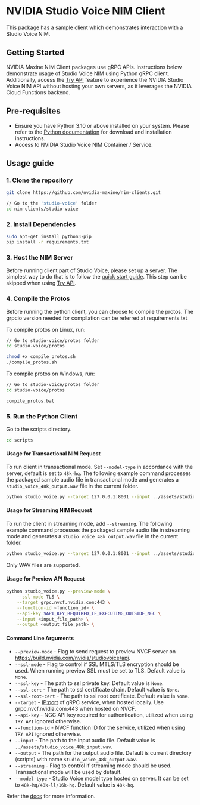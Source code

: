 # NVIDIA Studio Voice NIM Client

This package has a sample client which demonstrates interaction with a Studio Voice NIM.

## Getting Started

NVIDIA Maxine NIM Client packages use gRPC APIs. Instructions below demonstrate usage of Studio Voice NIM using Python gRPC client.
Additionally, access the [Try API](https://build.nvidia.com/nvidia/studiovoice/api) feature to experience the NVIDIA Studio Voice NIM API without hosting your own servers, as it leverages the NVIDIA Cloud Functions backend.

## Pre-requisites

- Ensure you have Python 3.10 or above installed on your system.
Please refer to the [Python documentation](https://www.python.org/downloads/) for download and installation instructions.
- Access to NVIDIA Studio Voice NIM Container / Service.

## Usage guide

### 1. Clone the repository

```bash
git clone https://github.com/nvidia-maxine/nim-clients.git

// Go to the 'studio-voice' folder
cd nim-clients/studio-voice
```

### 2. Install Dependencies

```bash
sudo apt-get install python3-pip
pip install -r requirements.txt
```

### 3. Host the NIM Server

Before running client part of Studio Voice, please set up a server.
The simplest way to do that is to follow the [quick start guide](https://docs.nvidia.com/nim/maxine/studio-voice/latest/index.html).
This step can be skipped when using [Try API](https://build.nvidia.com/nvidia/studiovoice/api).


### 4. Compile the Protos

Before running the python client, you can choose to compile the protos.
The grpcio version needed for compilation can be referred at requirements.txt

To compile protos on Linux, run:
```bash
// Go to studio-voice/protos folder
cd studio-voice/protos

chmod +x compile_protos.sh
./compile_protos.sh
```

To compile protos on Windows, run:
```bash
// Go to studio-voice/protos folder
cd studio-voice/protos

compile_protos.bat
```

### 5. Run the Python Client

Go to the scripts directory.

```bash
cd scripts
```

#### Usage for Transactional NIM Request

To run client in transactional mode. Set `--model-type` in accordance with the server, default is set to `48k-hq`. The following example command processes the packaged sample audio file in transactional mode and generates a `studio_voice_48k_output.wav` file in the current folder.

```bash
python studio_voice.py --target 127.0.0.1:8001 --input ../assets/studio_voice_48k_input.wav --output studio_voice_48k_output.wav --model-type 48k-hq
```

#### Usage for Streaming NIM Request

To run the client in streaming mode, add `--streaming`. The following example command processes the packaged sample audio file in streaming mode and generates a `studio_voice_48k_output.wav` file in the current folder.

```bash
python studio_voice.py --target 127.0.0.1:8001 --input ../assets/studio_voice_48k_input.wav --output studio_voice_48k_output.wav --streaming --model-type 48k-ll
```

Only WAV files are supported.

#### Usage for Preview API Request

```bash
python studio_voice.py --preview-mode \
    --ssl-mode TLS \
    --target grpc.nvcf.nvidia.com:443 \
    --function-id <function_id> \
    --api-key $API_KEY_REQUIRED_IF_EXECUTING_OUTSIDE_NGC \
    --input <input_file_path> \
    --output <output_file_path> \
```

#### Command Line Arguments

- `--preview-mode`  - Flag to send request to preview NVCF server on https://build.nvidia.com/nvidia/studiovoice/api.
- `--ssl-mode`      - Flag to control if SSL MTLS/TLS encryption should be used. When running preview SSL must be set to TLS. Default value is `None`.
- `--ssl-key`       - The path to ssl private key. Default value is `None`.
- `--ssl-cert`      - The path to ssl certificate chain. Default value is `None`.
- `--ssl-root-cert` - The path to ssl root certificate. Default value is `None`.
- `--target`        - <IP:port> of gRPC service, when hosted locally. Use grpc.nvcf.nvidia.com:443 when hosted on NVCF.
- `--api-key`       - NGC API key required for authentication, utilized when using `TRY API` ignored otherwise.
- `--function-id`   - NVCF function ID for the service, utilized when using `TRY API` ignored otherwise.
- `--input`         - The path to the input audio file. Default value is `../assets/studio_voice_48k_input.wav`.
- `--output`        - The path for the output audio file. Default is current directory (scripts) with name `studio_voice_48k_output.wav`.
- `--streaming`     - Flag to control if streaming mode should be used. Transactional mode will be used by default.
- `--model-type`    - Studio Voice model type hosted on server. It can be set to `48k-hq/48k-ll/16k-hq`. Default value is `48k-hq`.

Refer the [docs](https://docs.nvidia.com/nim/maxine/studio-voice/latest/index.html) for more information.
